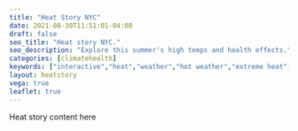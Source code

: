 ```yaml
---
title: "Heat Story NYC"
date: 2021-08-30T11:51:01-04:00
draft: false
seo_title: "Heat story NYC."
seo_description: "Explore this summer's high temps and health effects."
categories: [climatehealth]
keywords: ["interactive","heat","weather","hot weather","extreme heat","heat mortality","heat-related illness","emergency room","emergency department","ED visit"]
layout: heatstory
vega: true
leaflet: true
---
```


Heat story content here